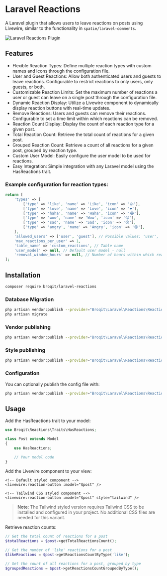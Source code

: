 # Laravel Reactions

A Laravel plugin that allows users to leave reactions on posts using Livewire, similar to the functionality in `spatie/laravel-comments`.

![Laravel Reactions Plugin](https://i.ibb.co/Vtwb6h5/2024-07-18-22-37-49.png)

## Features
- Flexible Reaction Types: Define multiple reaction types with custom names and icons through the configuration file.
- User and Guest Reactions: Allow both authenticated users and guests to leave reactions. Configurable to restrict reactions to only users, only guests, or both.
- Customizable Reaction Limits: Set the maximum number of reactions a user or guest can leave on a single post through the configuration file.
- Dynamic Reaction Display: Utilize a Livewire component to dynamically display reaction buttons with real-time updates.
- Remove Reactions: Users and guests can remove their reactions. Configurable to set a time limit within which reactions can be removed.
- Reaction Count Display: Display the count of each reaction type for a given post.
- Total Reaction Count: Retrieve the total count of reactions for a given post.
- Grouped Reaction Count: Retrieve a count of all reactions for a given post, grouped by reaction type.
- Custom User Model: Easily configure the user model to be used for reactions.
- Easy Integration: Simple integration with any Laravel model using the HasReactions trait.

### Example configuration for reaction types:
```php
return [
    'types' => [
        ['type' => 'like', 'name' => 'Like', 'icon' => '👍'],
        ['type' => 'love', 'name' => 'Love', 'icon' => '❤️'],
        ['type' => 'haha', 'name' => 'Haha', 'icon' => '😂'],
        ['type' => 'wow', 'name' => 'Wow', 'icon' => '😮'],
        ['type' => 'sad', 'name' => 'Sad', 'icon' => '😢'],
        ['type' => 'angry', 'name' => 'Angry', 'icon' => '😡'],
    ],
    'allowed_users' => ['user', 'guest'], // Possible values: 'user', 'guest', 'both'
    'max_reactions_per_user' => 1,
    'table_name' => 'custom_reactions', // Table name
    'user_model' => null, // Default user model - null
    'removal_window_hours' => null, // Number of hours within which reactions can be removed, null means no limit
];
```

## Installation

```bash
composer require broqit/laravel-reactions
```

### Database Migration

```bash
php artisan vendor:publish --provider="Broqit\Laravel\Reactions\ReactionsServiceProvider" --tag=migrations
php artisan migrate
```

### Vendor publishing
```bash
php artisan vendor:publish --provider="Broqit\Laravel\Reactions\ReactionsServiceProvider"
```

### Style publishing
```bash
php artisan vendor:publish --provider="Broqit\Laravel\Reactions\ReactionsServiceProvider" --tag="public"
```

### Configuration
You can optionally publish the config file with:

```bash
php artisan vendor:publish --provider="Broqit\Laravel\Reactions\ReactionsServiceProvider" --tag="config"
```

## Usage

Add the HasReactions trait to your model:

```php
use Broqit\Reactions\Traits\HasReactions;

class Post extends Model
{
    use HasReactions;

    // Your model code
}
```

Add the Livewire component to your view:

```bladehtml
<!-- Default styled component -->
<livewire:reaction-button :model="$post" />

<!-- Tailwind CSS styled component -->
<livewire:reaction-button :model="$post" style="tailwind" />
```

> **Note**: The Tailwind styled version requires Tailwind CSS to be installed and configured in your project. No additional CSS files are needed for this variant.

Retrieve reaction counts:
```php
// Get the total count of reactions for a post
$totalReactions = $post->getTotalReactionsCount();

// Get the number of 'like' reactions for a post
$likeReactions = $post->getReactionsCountByType('like');

// Get the count of all reactions for a post, grouped by type
$groupedReactions = $post->getReactionsCountGroupedByType();
```
